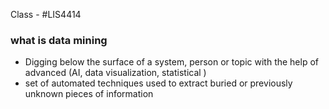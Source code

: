 Class - #LIS4414 

### what is data mining
- Digging below the surface of a system, person or topic with the help of advanced (AI, data visualization, statistical )
- set of automated techniques used to extract buried or previously unknown pieces of information 